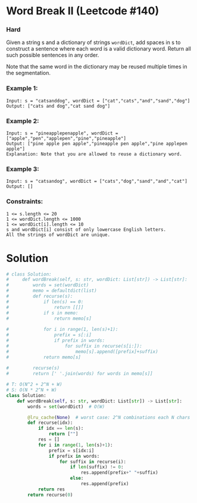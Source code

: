  Word Break II (Leetcode #140)
===============================
### Hard

Given a string s and a dictionary of strings `wordDict`, add spaces in s to construct a sentence where each word is a valid dictionary word.
Return all such possible sentences in any order.

Note that the same word in the dictionary may be reused multiple times in the segmentation.

 

### Example 1:
```
Input: s = "catsanddog", wordDict = ["cat","cats","and","sand","dog"]
Output: ["cats and dog","cat sand dog"]
```

### Example 2:
```
Input: s = "pineapplepenapple", wordDict = ["apple","pen","applepen","pine","pineapple"]
Output: ["pine apple pen apple","pineapple pen apple","pine applepen apple"]
Explanation: Note that you are allowed to reuse a dictionary word.
```

### Example 3:
```
Input: s = "catsandog", wordDict = ["cats","dog","sand","and","cat"]
Output: []
``` 

### Constraints:
```
1 <= s.length <= 20
1 <= wordDict.length <= 1000
1 <= wordDict[i].length <= 10
s and wordDict[i] consist of only lowercase English letters.
All the strings of wordDict are unique.
```

Solution
========

```python
# class Solution:
#     def wordBreak(self, s: str, wordDict: List[str]) -> List[str]:
#         words = set(wordDict)
#         memo = defaultdict(list)
#         def recurse(s):
#             if len(s) == 0:
#                 return [[]]
#             if s in memo:
#                 return memo[s]
            
#             for i in range(1, len(s)+1):
#                 prefix = s[:i]
#                 if prefix in words:
#                     for suffix in recurse(s[i:]):
#                         memo[s].append([prefix]+suffix)
#             return memo[s]
        
#         recurse(s)
#         return [' '.join(words) for words in memo[s]]

# T: O(N^2 + 2^N + W)
# S: O(N * 2^N + W)
class Solution:
    def wordBreak(self, s: str, wordDict: List[str]) -> List[str]:
        words = set(wordDict)  # O(W)

        @lru_cache(None)  # worst case: 2^N combinations each N chars
        def recurse(idx):
            if idx == len(s):
                return [""]
            res = []
            for i in range(1, len(s)+1):
                prefix = s[idx:i]
                if prefix in words:
                    for suffix in recurse(i):
                        if len(suffix) != 0: 
                            res.append(prefix+" "+suffix)
                        else:
                            res.append(prefix)
            return res
        return recurse(0)
        
```
